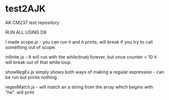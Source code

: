 # test2AJK
AK CM237 test repository


RUN ALL USING D8

I made scope.js - you can run it and it prints, will break if you try to call something out of scope.

infinite.js - It will run with the while(true) forever, but once counter = 10 it will break out of that while loop.

showRegEx.js simply shows both ways of making a regular expression - can be run but prints nothing

regexMatch.js - will match an a string from the array which begins with "he". will print
